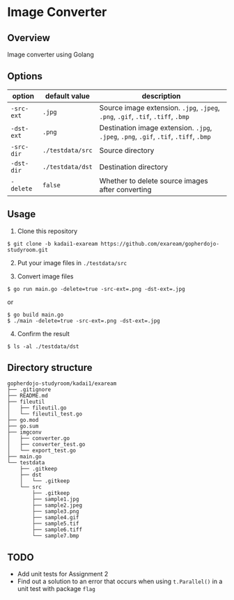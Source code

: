 # Image Converter

## Overview
Image converter using Golang

## Options

|option|default value|description|
|---|---|---|
|`-src-ext`|`.jpg`|Source image extension. `.jpg`, `.jpeg`, `.png`, `.gif`, `.tif`, `.tiff`, `.bmp`|
|`-dst-ext`|`.png`|Destination image extension. `.jpg`, `.jpeg`, `.png`, `.gif`, `.tif`, `.tiff`, `.bmp`|
|`-src-dir`|`./testdata/src`|Source directory|
|`-dst-dir`|`./testdata/dst`|Destination directory|
|`-delete`|`false`|Whether to delete source images after converting|

## Usage

1. Clone this repository
```shell
$ git clone -b kadai1-exaream https://github.com/exaream/gopherdojo-studyroom.git
```

2. Put your image files in `./testdata/src`

3. Convert image files
```shell
$ go run main.go -delete=true -src-ext=.png -dst-ext=.jpg
```
or
```shell
$ go build main.go
$ ./main -delete=true -src-ext=.png -dst-ext=.jpg
```

4. Confirm the result
```shell
$ ls -al ./testdata/dst
```

## Directory structure

```
gopherdojo-studyroom/kadai1/exaream
├── .gitignore
├── README.md
├── fileutil
│   ├── fileutil.go
│   └── fileutil_test.go
├── go.mod
├── go.sum
├── imgconv
│   ├── converter.go
│   ├── converter_test.go
│   └── export_test.go
├── main.go
└── testdata
    ├── .gitkeep
    ├── dst
    │   └── .gitkeep
    └── src
        ├── .gitkeep
        ├── sample1.jpg
        ├── sample2.jpeg
        ├── sample3.png
        ├── sample4.gif
        ├── sample5.tif
        ├── sample6.tiff
        └── sample7.bmp
```

## TODO
* Add unit tests for Assignment 2
* Find out a solution to an error that occurs when using `t.Parallel()` in a unit test with package `flag`
